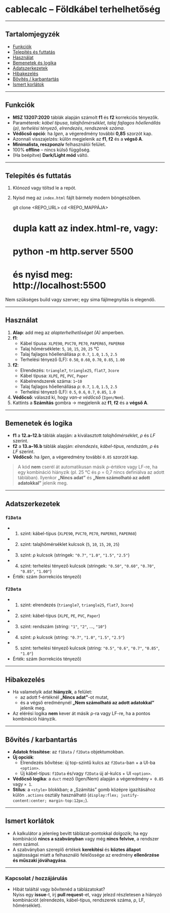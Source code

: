 # cablecalc – Földkábel terhelhetőség

---

## Tartalomjegyzék

- [Funkciók](#funkciók)
- [Telepítés és futtatás](#telepítés-és-futtatás)
- [Használat](#használat)
- [Bemenetek és logika](#bemenetek-és-logika)
- [Adatszerkezetek](#adatszerkezetek)
- [Hibakezelés](#hibakezelés)
- [Bővítés / karbantartás](#bővítés--karbantartás)
- [Ismert korlátok](#ismert-korlátok)

---

## Funkciók

- **MSZ 13207:2020** táblák alapján számolt **f1** és **f2** korrekciós tényezők.
- Paraméterek: *kábel típusa*, *talajhőmérséklet*, *talaj fajlagos hőellenállás (ρ)*, *terhelési tényező*, *elrendezés*, *rendszerek száma*.
- **Védőcső opció**: ha *Igen*, a végeredmény további **0,85** szorzót kap.
- Azonnali visszajelzés: külön megjelenik az **f1**, **f2** és a **végső A**.
- **Minimalista, reszponzív** felhasználói felület.
- 100% **offline** – nincs külső függőség.
- (Ha beépítve) **Dark/Light mód** váltó.

---

## Telepítés és futtatás

1. Klónozd vagy töltsd le a repót.
2. Nyisd meg az `index.html` fájlt bármely modern böngészőben.

    git clone <REPO_URL>
    cd <REPO_MAPPÁJA>
    # dupla katt az index.html-re, vagy:
    # python -m http.server 5500
    # és nyisd meg: http://localhost:5500

Nem szükséges build vagy szerver; egy sima fájlmegnyitás is elegendő.

---

## Használat

1. **Alap**: add meg az *alapterhelhetőséget (A)* amperben.
2. **f1**:
   - Kábel típusa: `XLPE90`, `PVC70`, `PE70`, `PAPER65`, `PAPER60`
   - Talaj hőmérséklete: `5`, `10`, `15`, `20`, `25` °C
   - Talaj fajlagos hőellenállása ρ: `0.7`, `1.0`, `1.5`, `2.5`
   - Terhelési tényező (LF): `0.50`, `0.60`, `0.70`, `0.85`, `1.00`
3. **f2**:
   - Elrendezés: `triangle7`, `triangle25`, `flat7`, `3core`
   - Kábel típusa: `XLPE`, `PE`, `PVC`, `Paper`
   - Kábelrendszerek száma: `1`–`10`
   - Talaj fajlagos hőellenállása ρ: `0.7`, `1.0`, `1.5`, `2.5`
   - Terhelési tényező (LF): `0.5`, `0.6`, `0.7`, `0.85`, `1.0`
4. **Védőcső**: válaszd ki, hogy *van-e védőcső* (`Igen/Nem`).
5. Kattints a **Számítás** gombra → megjelenik az **f1**, **f2** és a **végső A**.

---

## Bemenetek és logika

- **f1** a **12.a–12.b** táblák alapján: a kiválasztott *talajhőmérséklet*, *ρ* és *LF* szerint.
- **f2** a **13.a–16.b** táblák alapján: *elrendezés*, *kábel-típus*, *rendszám*, *ρ* és *LF* szerint.
- **Védőcső**: ha *Igen*, a végeredmény további `0.85` szorzót kap.

> A kód **nem** cserél át automatikusan másik ρ-értékre vagy LF-re, ha egy kombináció hiányzik (pl. 25 °C és ρ = 0,7 nincs definiálva az adott táblában). Ilyenkor **„Nincs adat”** és **„Nem számolható az adott adatokkal”** jelenik meg.

---

## Adatszerkezetek

### `f1Data`
- 1. szint: kábel-típus (`XLPE90`, `PVC70`, `PE70`, `PAPER65`, `PAPER60`)
- 2. szint: talajhőmérséklet kulcsok (`5`, `10`, `15`, `20`, `25`)
- 3. szint: ρ kulcsok (stringek: `"0.7"`, `"1.0"`, `"1.5"`, `"2.5"`)
- 4. szint: terhelési tényező kulcsok (stringek: `"0.50"`, `"0.60"`, `"0.70"`, `"0.85"`, `"1.00"`)
- Érték: szám (korrekciós tényező)

### `f2Data`
- 1. szint: elrendezés (`triangle7`, `triangle25`, `flat7`, `3core`)
- 2. szint: kábel-típus (`XLPE`, `PE`, `PVC`, `Paper`)
- 3. szint: rendszám (string: `"1"`, `"2"`, …, `"10"`)
- 4. szint: ρ kulcsok (string: `"0.7"`, `"1.0"`, `"1.5"`, `"2.5"`)
- 5. szint: terhelési tényező kulcsok (string: `"0.5"`, `"0.6"`, `"0.7"`, `"0.85"`, `"1.0"`)
- Érték: szám (korrekciós tényező)

---

## Hibakezelés

- Ha valamelyik adat **hiányzik**, a felület:
  - az adott f-értéknél **„Nincs adat”**-ot mutat,
  - és a végső eredménynél **„Nem számolható az adott adatokkal”** jelenik meg.
- Az elérési logika **nem** kever át másik ρ-ra vagy LF-re, ha a pontos kombináció hiányzik.

---

## Bővítés / karbantartás

- **Adatok frissítése**: az `f1Data` / `f2Data` objektumokban.
- **Új opciók**:
  - Elrendezés bővítése: új top-szintű kulcs az `f2Data`-ban + a UI-ba `<option>`.
  - Új kábel-típus: `f1Data` és/vagy `f2Data` új al-kulcs + UI `<option>`.
- **Védőcső logika**: a `duct` mező (Igen/Nem) alapján a végeredmény `× 0.85` vagy `× 1`.
- **Stílus**: a `<style>` blokkban; a „Számítás” gomb középre igazításához külön `.actions` osztály használható (`display:flex; justify-content:center; margin-top:12px;`).

---

## Ismert korlátok

- A kalkulátor a jelenleg bevitt táblázat-pontokkal dolgozik; ha egy kombináció **nincs a szabványban** vagy még **nincs felvive**, a rendszer nem számol.
- A szabványban szereplő értékek **kerekítési** és **köztes állapot** sajátosságai miatt a felhasználó felelőssége az eredmény **ellenőrzése és műszaki jóváhagyása**.

---


### Kapcsolat / hozzájárulás

- Hibát találtál vagy bővítenéd a táblázatokat?  
  Nyiss egy **issue**-t, írj **pull request**-et, vagy jelezd részletesen a hiányzó kombinációt (elrendezés, kábel-típus, rendszerek száma, ρ, LF, hőmérséklet).
